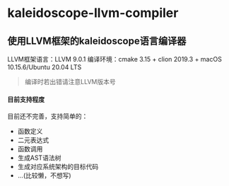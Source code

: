 # kaleidoscope-llvm-compiler
使用LLVM框架的kaleidoscope语言编译器
---

LLVM框架语言：LLVM 9.0.1
编译环境：cmake 3.15 + clion 2019.3 + macOS 10.15.6/Ubuntu 20.04 LTS
> 编译时若出错请注意LLVM版本号

#### 目前支持程度

目前还不完善，支持简单的：

- 函数定义
- 二元表达式
- 函数调用
- 生成AST语法树
- 生成对应系统架构的目标代码
- ...(比较懒，不想写)


